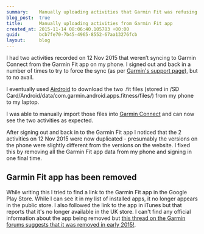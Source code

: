 ```yaml
---
summary:    Manually uploading activities that Garmin Fit was refusing to sync to Garmin Connect
blog_post:  true
title:      Manually uploading activities from Garmin Fit app
created_at: 2015-11-14 08:06:40.105783 +00:00
guid:       bcb7fe70-7b45-4965-8552-67aa13276fcb
layout:     blog
---
```

I had two activities recorded on 12 Nov 2015 that weren’t syncing to Garmin Connect from the Garmin Fit app on my phone. I signed out and back in a number of times to try to force the sync (as per [Garmin's support page][garmin-fit-support]), but to no avail.

I eventually used [Airdroid][airdroid-app] to download the two .fit files (stored in /SD Card/Android/data/com.garmin.android.apps.fitness/files/) from my phone to my laptop.

I was able to manually import those files into [Garmin Connect][garmin-connect-site] and can now see the two activities as expected.

After signing out and back in to the Garmin Fit app I noticed that the 2 activities on 12 Nov 2015 were now duplicated - presumably the versions on the phone were slightly different from the versions on the website. I fixed this by removing all the Garmin Fit app data from my phone and signing in one final time.

## Garmin Fit app has been removed

While writing this I tried to find a link to the Garmin Fit app in the Google Play Store. While I can see it in my list of installed apps, it no longer appears in the public store. I also followed the link to the app in iTunes but that reports that it's no longer available in the UK store. I can't find any official information about the app being removed but [this thread on the Garmin forums suggests that it was removed in early 2015!][garmin-forum-thread].

[airdroid-app]: https://play.google.com/store/apps/details?id=com.sand.airdroid&hl=en_GB
[garmin-connect-site]: https://connect.garmin.com
[garmin-fit-support]: https://support.garmin.com/support/searchSupport/case.faces?caseId=%7Ba3c0eb60-ff54-11e0-73d0-000000000000%7D
[garmin-forum-thread]: https://forums.garmin.com/showthread.php?314912-Is-Garmin-Fit-gone
